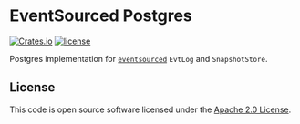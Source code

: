 # EventSourced Postgres

[![Crates.io][crates-badge]][crates-url]
[![license][license-badge]][license-url]

[crates-badge]: https://img.shields.io/crates/v/eventsourced-postgres
[crates-url]: https://crates.io/crates/eventsourced-postgres
[license-badge]: https://img.shields.io/github/license/hseeberger/eventsourced
[license-url]: https://github.com/hseeberger/eventsourced/blob/main/LICENSE

Postgres implementation for [`eventsourced`](https://github.com/hseeberger/eventsourced/blob/main/eventsourced/README.md) `EvtLog` and `SnapshotStore`.

## License ##

This code is open source software licensed under the [Apache 2.0 License](http://www.apache.org/licenses/LICENSE-2.0.html).
